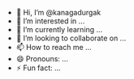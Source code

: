 - 👋 Hi, I’m @kanagadurgak
- 👀 I’m interested in ...
- 🌱 I’m currently learning ...
- 💞️ I’m looking to collaborate on ...
- 📫 How to reach me ...
- 😄 Pronouns: ...
- ⚡ Fun fact: ...

<!---
kanagadurgak/kanagadurgak is a ✨ special ✨ repository because its `README.md` (this file) appears on your GitHub profile.
You can click the Preview link to take a look at your changes.
--->
